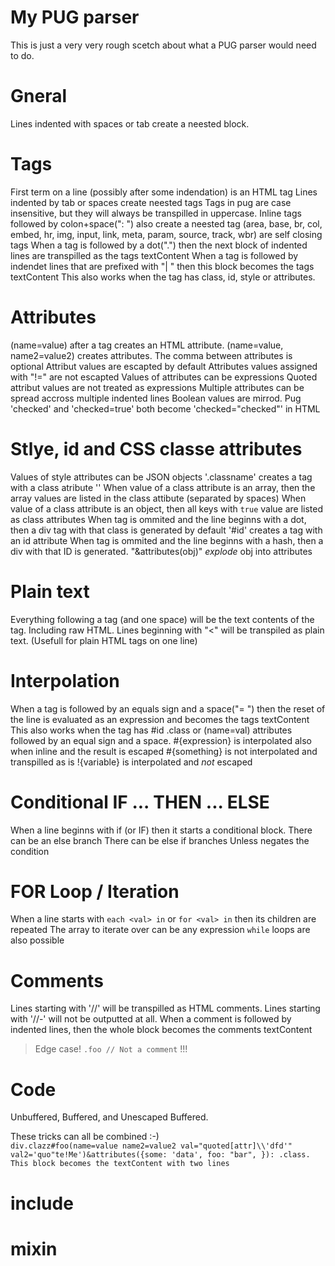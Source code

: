 # My PUG parser

This is just a very very rough scetch about what a PUG parser would need to do.

# Gneral

Lines indented with spaces or tab create a neested block.

# Tags

First term on a line (possibly after some indendation) is an HTML tag
Lines indented by tab or spaces create neested tags
Tags in pug are case insensitive, but they will always be transpilled in uppercase.
Inline tags followed by colon+space(": ") also create a neested tag
(area, base, br, col, embed, hr, img, input, link, meta, param, source, track, wbr) are self closing tags
When a tag is followed by a dot(".") then the next block of indented lines are transpilled as the tags textContent
When a tag is followed by indendet lines that are prefixed with "| " then this block becomes the tags textContent
This also works when the tag has class, id, style or attributes.

# Attributes

(name=value) after a tag creates an HTML attribute.
(name=value, name2=value2) creates attributes. The comma between attributes is optional
Attribut values are escapted by default
Attributes values assigned with "!=" are not escapted
Values of attributes can be expressions
Quoted attribut values are not treated as expressions 
Multiple attributes can be spread accross multiple indented lines
Boolean values are mirrod. Pug 'checked' and 'checked=true' both become 'checked="checked"' in HTML

# Stlye, id and CSS classe attributes

Values of style attributes can be JSON objects
'.classname' creates a tag with a class atribute '<tag class="classname">' 
When value of a class attribute is an array, then the array values are listed in the class attibute (separated by spaces)
When value of a class attribute is an object, then all keys with `true` value are listed as class attributes
When tag is ommited and the line beginns with a dot, then a div tag with that class is generated by default
'#id' creates a tag with an id attribute
When tag is ommited and the line beginns with a hash, then a div with that ID is generated.
"&attributes(obj)" *explode* obj into attributes

# Plain text

Everything following a tag (and one space) will be the text contents of the tag. Including raw HTML.
Lines beginning with "<" will be transpiled as plain text. (Usefull for plain HTML tags on one line)

# Interpolation

When a tag is followed by an equals sign and a space("= ") then the reset of the line is evaluated as an expression and becomes the tags textContent
This also works when the tag has #id .class or (name=val) attributes followed by an equal sign and a space.
#{expression} is interpolated also when inline and the result is escaped
\#{something} is not interpolated and transpilled as is
!{variable} is interpolated and *not* escaped


# Conditional IF ... THEN ... ELSE

When a line beginns with if (or IF) then it starts a conditional block.
There can be an else branch
There can be else if branches
Unless negates the condition

# FOR Loop / Iteration

When a line starts with `each <val> in` or `for <val> in` then its children are repeated
The array to iterate over can be any expression
`while` loops are also possible

# Comments

Lines starting with '//' will be transpilled as HTML comments.
Lines starting with '//-' will not be outputted at all.
When a comment is followed by indented lines, then the whole block becomes the comments textContent 

 > Edge case!  `.foo // Not a comment` !!!

# Code

Unbuffered, Buffered, and Unescaped Buffered.

These tricks can all be combined :-)      
    ```
	div.clazz#foo(name=value name2=value2 val="quoted[attr]\\'dfd'" val2='quo"te!Me')&attributes({some: 'data', foo: "bar", }): .class.
	  This block becomes the textContent
	  with two lines
    ```

# include

# mixin
